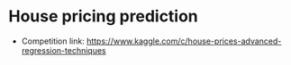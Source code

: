 # House pricing prediction
- Competition link: https://www.kaggle.com/c/house-prices-advanced-regression-techniques
